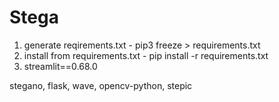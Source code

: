 # Stega

1. generate reqirements.txt - pip3 freeze > requirements.txt
2. install from requirements.txt - pip install -r requirements.txt
3. streamlit==0.68.0


stegano, flask, wave, opencv-python, stepic